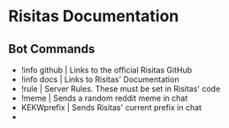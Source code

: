 # Risitas Documentation
## Bot Commands
* !info github | Links to the official Risitas GitHub
* !info docs | Links to Risitas' Documentation
* !rule | Server Rules. These must be set in Risitas' code
* !meme | Sends a random reddit meme in chat
* KEKWprefix | Sends Risitas' current prefix in chat
* 
